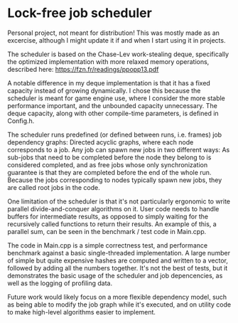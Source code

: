 # Lock-free job scheduler
Personal project, not meant for distribution!
This was mostly made as an excercise, although I might update it if and when I start using it in projects.

The scheduler is based on the Chase-Lev work-stealing deque, specifically the optimized implementation with more relaxed memory operations, described here: https://fzn.fr/readings/ppopp13.pdf

A notable difference in my deque implementation is that it has a fixed capacity instead of growing dynamically. I chose this because the scheduler is meant for game engine use, where I consider the more stable performance important, and the unbounded capacity unnecessary. The deque capacity, along with other compile-time parameters, is defined in Config.h.

The scheduler runs predefined (or defined between runs, i.e. frames) job dependency graphs: Directed acyclic graphs, where each node corresponds to a job. Any job can spawn new jobs in two different ways: As sub-jobs that need to be completed before the node they belong to is considered completed, and as free jobs whose only synchronization guarantee is that they are completed before the end of the whole run. Because the jobs corresponding to nodes typically spawn new jobs, they are called root jobs in the code.

One limitation of the scheduler is that it's not particularly ergonomic to write parallel divide-and-conquer algorithms on it. User code needs to handle buffers for intermediate results, as opposed to simply waiting for the recursively called functions to return their results. An example of this, a parallel sum, can be seen in the benchmark / test code in Main.cpp.

The code in Main.cpp is a simple correctness test, and performance benchmark against a basic single-threaded implementation. A large number of simple but quite expensive hashes are computed and written to a vector, followed by adding all the numbers together. It's not the best of tests, but it demonstrates the basic usage of the scheduler and job depencencies, as well as the logging of profiling data.

Future work would likely focus on a more flexible dependency model, such as being able to modify the job graph while it's executed, and on utility code to make high-level algorithms easier to implement.

